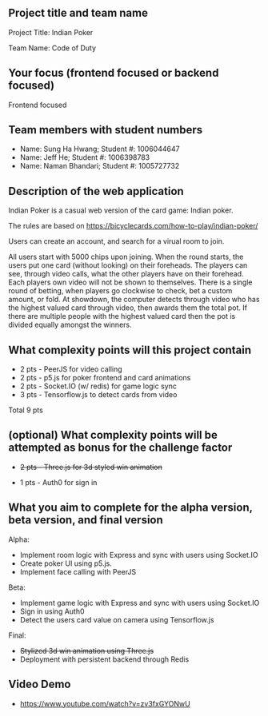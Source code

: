## Project title and team name

Project Title: Indian Poker

Team Name: Code of Duty

## Your focus (frontend focused or backend focused)

Frontend focused

## Team members with student numbers

- Name: Sung Ha Hwang; Student #: 1006044647
- Name: Jeff He; Student #: 1006398783
- Name: Naman Bhandari; Student #: 1005727732

## Description of the web application

Indian Poker is a casual web version of the card game: Indian poker.

The rules are based on https://bicyclecards.com/how-to-play/indian-poker/

Users can create an account, and search for a virual room to join.

All users start with 5000 chips upon joining. When the round starts, the users put one
card (without looking) on their foreheads. The players can see, through video
calls, what the other players have on their forehead. Each players own video
will not be shown to themselves. There is a single round of betting, when
players go clockwise to check, bet a custom amount, or fold. At showdown,
the computer detects through video who has the highest valued card through video,
then awards them the total pot. If there are multiple people with the highest valued card
then the pot is divided equally amongst the winners.

## What complexity points will this project contain

- 2 pts - PeerJS for video calling
- 2 pts - p5.js for poker frontend and card animations
- 2 pts - Socket.IO (w/ redis) for game logic sync
- 3 pts - Tensorflow.js to detect cards from video

Total 9 pts

## (optional) What complexity points will be attempted as bonus for the challenge factor

- ~~2 pts - Three.js for 3d styled win animation~~

- 1 pts - Auth0 for sign in

## What you aim to complete for the alpha version, beta version, and final version

Alpha:

- Implement room logic with Express and sync with users using Socket.IO
- Create poker UI using p5.js.
- Implement face calling with PeerJS

Beta:

- Implement game logic with Express and sync with users using Socket.IO
- Sign in using Auth0
- Detect the users card value on camera using Tensorflow.js

Final:

- ~~Stylized 3d win animation using Three.js~~
- Deployment with persistent backend through Redis

## Video Demo

- https://www.youtube.com/watch?v=zv3fxGYONwU
